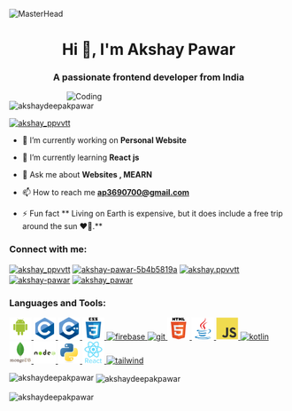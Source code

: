 ![MasterHead](https://i.pinimg.com/originals/b2/83/11/b2831136a1912c98b1cad1b4eb9ab112.gif)

<h1 align="center">Hi 👋, I'm Akshay Pawar</h1>
<h3 align="center">A passionate frontend developer from India</h3>
<img align="right" alt="Coding" width="400" src="https://cdn.dribbble.com/users/1118376/screenshots/3604186/developer-dribbble.gif">

<p align="left"> <img src="https://komarev.com/ghpvc/?username=akshaydeepakpawar&label=Profile%20views&color=0e75b6&style=flat" alt="akshaydeepakpawar" /> </p>

<p align="left"> <a href="https://twitter.com/akshay_ppvvtt" target="blank"><img src="https://img.shields.io/twitter/follow/akshay_ppvvtt?logo=twitter&style=for-the-badge" alt="akshay_ppvvtt" /></a> </p>

- 🔭 I’m currently working on **Personal Website**

- 🌱 I’m currently learning **React js**

- 💬 Ask me about **Websites , MEARN**

- 📫 How to reach me **ap3690700@gmail.com**

- ⚡ Fun fact **  Living on Earth is expensive, but it does include a free trip around the sun ❤️‍🔥.**

<h3 align="left">Connect with me:</h3>
<p align="left">
<a href="https://twitter.com/akshay_ppvvtt" target="blank"><img align="center" src="https://raw.githubusercontent.com/rahuldkjain/github-profile-readme-generator/master/src/images/icons/Social/twitter.svg" alt="akshay_ppvvtt" height="30" width="40" /></a>
<a href="https://linkedin.com/in/akshay-pawar-5b4b5819a" target="blank"><img align="center" src="https://raw.githubusercontent.com/rahuldkjain/github-profile-readme-generator/master/src/images/icons/Social/linked-in-alt.svg" alt="akshay-pawar-5b4b5819a" height="30" width="40" /></a>
<a href="https://instagram.com/akshay.ppvvtt" target="blank"><img align="center" src="https://raw.githubusercontent.com/rahuldkjain/github-profile-readme-generator/master/src/images/icons/Social/instagram.svg" alt="akshay.ppvvtt" height="30" width="40" /></a>
<a href="https://www.youtube.com/channel/UCOx7hCP9jTQsKUgaEg1NAgw" target="blank"><img align="center" src="https://raw.githubusercontent.com/rahuldkjain/github-profile-readme-generator/master/src/images/icons/Social/youtube.svg" alt="akshay-pawar" height="30" width="40" /></a>
<a href="https://www.hackerrank.com/akshay_pawar" target="blank"><img align="center" src="https://raw.githubusercontent.com/rahuldkjain/github-profile-readme-generator/master/src/images/icons/Social/hackerrank.svg" alt="akshay_pawar" height="30" width="40" /></a>
</p>

<h3 align="left">Languages and Tools:</h3>
<p align="left"> <a href="https://developer.android.com" target="_blank" rel="noreferrer"> <img src="https://raw.githubusercontent.com/devicons/devicon/master/icons/android/android-original-wordmark.svg" alt="android" width="40" height="40"/> </a> <a href="https://www.cprogramming.com/" target="_blank" rel="noreferrer"> <img src="https://raw.githubusercontent.com/devicons/devicon/master/icons/c/c-original.svg" alt="c" width="40" height="40"/> </a> <a href="https://www.w3schools.com/cpp/" target="_blank" rel="noreferrer"> <img src="https://raw.githubusercontent.com/devicons/devicon/master/icons/cplusplus/cplusplus-original.svg" alt="cplusplus" width="40" height="40"/> </a> <a href="https://www.w3schools.com/css/" target="_blank" rel="noreferrer"> <img src="https://raw.githubusercontent.com/devicons/devicon/master/icons/css3/css3-original-wordmark.svg" alt="css3" width="40" height="40"/> </a> <a href="https://firebase.google.com/" target="_blank" rel="noreferrer"> <img src="https://www.vectorlogo.zone/logos/firebase/firebase-icon.svg" alt="firebase" width="40" height="40"/> </a> <a href="https://git-scm.com/" target="_blank" rel="noreferrer"> <img src="https://www.vectorlogo.zone/logos/git-scm/git-scm-icon.svg" alt="git" width="40" height="40"/> </a> <a href="https://www.w3.org/html/" target="_blank" rel="noreferrer"> <img src="https://raw.githubusercontent.com/devicons/devicon/master/icons/html5/html5-original-wordmark.svg" alt="html5" width="40" height="40"/> </a> <a href="https://www.java.com" target="_blank" rel="noreferrer"> <img src="https://raw.githubusercontent.com/devicons/devicon/master/icons/java/java-original.svg" alt="java" width="40" height="40"/> </a> <a href="https://developer.mozilla.org/en-US/docs/Web/JavaScript" target="_blank" rel="noreferrer"> <img src="https://raw.githubusercontent.com/devicons/devicon/master/icons/javascript/javascript-original.svg" alt="javascript" width="40" height="40"/> </a> <a href="https://kotlinlang.org" target="_blank" rel="noreferrer"> <img src="https://www.vectorlogo.zone/logos/kotlinlang/kotlinlang-icon.svg" alt="kotlin" width="40" height="40"/> </a> <a href="https://www.mongodb.com/" target="_blank" rel="noreferrer"> <img src="https://raw.githubusercontent.com/devicons/devicon/master/icons/mongodb/mongodb-original-wordmark.svg" alt="mongodb" width="40" height="40"/> </a> <a href="https://nodejs.org" target="_blank" rel="noreferrer"> <img src="https://raw.githubusercontent.com/devicons/devicon/master/icons/nodejs/nodejs-original-wordmark.svg" alt="nodejs" width="40" height="40"/> </a> <a href="https://www.python.org" target="_blank" rel="noreferrer"> <img src="https://raw.githubusercontent.com/devicons/devicon/master/icons/python/python-original.svg" alt="python" width="40" height="40"/> </a> <a href="https://reactjs.org/" target="_blank" rel="noreferrer"> <img src="https://raw.githubusercontent.com/devicons/devicon/master/icons/react/react-original-wordmark.svg" alt="react" width="40" height="40"/> </a> <a href="https://tailwindcss.com/" target="_blank" rel="noreferrer"> <img src="https://www.vectorlogo.zone/logos/tailwindcss/tailwindcss-icon.svg" alt="tailwind" width="40" height="40"/> </a> </p>

<p><img align="left" src="https://github-readme-stats.vercel.app/api/top-langs?username=akshaydeepakpawar&show_icons=true&locale=en&layout=compact" alt="akshaydeepakpawar" /></p>

<p>&nbsp;<img align="center" src="https://github-readme-stats.vercel.app/api?username=akshaydeepakpawar&show_icons=true&locale=en" alt="akshaydeepakpawar" /></p>

<p><img align="center" src="https://github-readme-streak-stats.herokuapp.com/?user=akshaydeepakpawar&" alt="akshaydeepakpawar" /></p>
